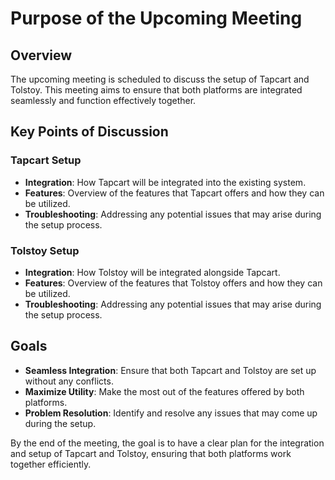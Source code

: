 # Purpose of the Upcoming Meeting

## Overview

The upcoming meeting is scheduled to discuss the setup of Tapcart and Tolstoy. This meeting aims to ensure that both platforms are integrated seamlessly and function effectively together.

## Key Points of Discussion

### Tapcart Setup

- **Integration**: How Tapcart will be integrated into the existing system.
- **Features**: Overview of the features that Tapcart offers and how they can be utilized.
- **Troubleshooting**: Addressing any potential issues that may arise during the setup process.

### Tolstoy Setup

- **Integration**: How Tolstoy will be integrated alongside Tapcart.
- **Features**: Overview of the features that Tolstoy offers and how they can be utilized.
- **Troubleshooting**: Addressing any potential issues that may arise during the setup process.

## Goals

- **Seamless Integration**: Ensure that both Tapcart and Tolstoy are set up without any conflicts.
- **Maximize Utility**: Make the most out of the features offered by both platforms.
- **Problem Resolution**: Identify and resolve any issues that may come up during the setup.

By the end of the meeting, the goal is to have a clear plan for the integration and setup of Tapcart and Tolstoy, ensuring that both platforms work together efficiently.